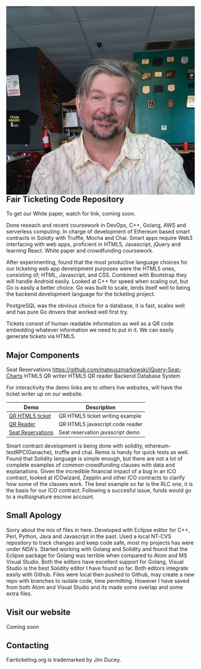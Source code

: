 <img align="right" src="https://github.com/jlducey/java-projects/blob/master/pigout.jpg"/>

## Fair Ticketing Code Repository
To get our White paper, watch for link, coming soon.

Done reseach and recent coursework in DevOps, C++, Golang, AWS and serverless computing.
In charge of development of Ethereum based smart contracts in Solidty with Truffle, Mocha and Chai.
Smart apps require Web3 interfacing with web apps, proficient in HTML5, Javascript, jQuery and learning React.
White paper and crowdfunding coursework.

After experimenting, found that the most productive language choices for our ticketing web app development purposes were the HTML5 ones, consisting of; HTML, Javascript, and CSS. Combined with Bootstrap they will handle Android easily. Looked at C++ for speed when scaling out, but Go is easily a better choice. Go was built to scale, lends itself well to being the backend development language for the ticketing project.

PostgreSQL was the obvious choice for a database, it is fast, scales well and has pure Go drivers that worked well first try.

Tickets consist of human readable information as well as a QR code embedding whatever information we need to put in it. We can easily generate tickets via HTML5. 


## Major Components
Seat Reservations https://github.com/mateuszmarkowski/jQuery-Seat-Charts
HTML5 QR writer
HTML5 QR reader
Backend Database System

For interactivity the demo links are to others live websites, will have the ticket writer up on our website.


| Demo                                                            | Description
| --------------------------------------------------------------- | -----------
| [QR HTML5 ticket](https://github.com/ftylitak/qzxing)           | QR HTML5 ticket writing example
| [QR Reader](https://webqr.com/index.html)                       | QR HTML5 javascript code reader
| [Seat Reservations](http://jsc.mm-lamp.com/)                    | Seat reservation javascript demo

Smart contract development is being done with solidity, ethereum-testRPC(Ganache), truffle and chai. Remix is handy for quick tests as well. Found that Solidity language is simple enough, but there are not a lot of complete examples of common crowdfunding clauses with data and explanations. Given the incredible financial impact of a bug in an ICO contract, looked at ICOwizard, Zepplin and other ICO contracts to clarify how some of the clauses work. The best example so far is the RLC one, it is the basis for our ICO contract. Following a succesful issue, funds would go to a multisignature escrow account.

## Small Apology
Sorry about the mix of files in here. Developed with Eclipse editor for C++, Perl, Python, Java and Javascript in the past. Used a local NT-CVS repository to track changes and keep code safe, most my projects has were under NDA's. Started working with Golang and Solidity and found that the Eclipse package for Golang was terrible when compared to Atom and MS Visual Studio. Both the editors have excellent support for Golang, Visual Studio is the best Solidity editor I have found so far. Both editors integrate easily with Github. Files were local then pushed to Github, may create a new repo with branches to isolate code, time permitting. However I have saved from both Atom and Visual Studio and its made some overlap and some extra files.



## Visit our website

Coming soon


## Contacting


Fairticketing.org is trademarked by Jim Ducey.
